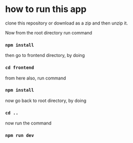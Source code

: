 # how to run this app

clone this repository or download as a zip and then unzip it.

Now from the root directory run command

### `npm install`

then go to frontend directory, by doing

### `cd frontend`

from here also, run command

### `npm install`

now go back to root directory, by doing

### `cd ..`

now run the command

### `npm run dev`

